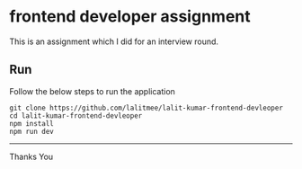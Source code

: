 # frontend developer assignment

This is an assignment which I did for an interview round.

## Run

Follow the below steps to run the application

```
git clone https://github.com/lalitmee/lalit-kumar-frontend-devleoper
cd lalit-kumar-frontend-devleoper
npm install
npm run dev
```

---

Thanks You
